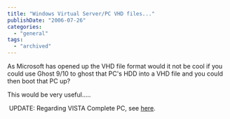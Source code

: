 ```yaml
---
title: "Windows Virtual Server/PC VHD files..."
publishDate: "2006-07-26"
categories: 
  - "general"
tags:
  - "archived"
---
```


As Microsoft has opened up the VHD file format would it not be cool if you could use Ghost 9/10 to ghost that PC's HDD into a VHD file and you could then boot that PC up?

This would be very useful..... 

 UPDATE: Regarding VISTA Complete PC, see [here](https://blogs.zdnet.com/Bott/?p=68).
